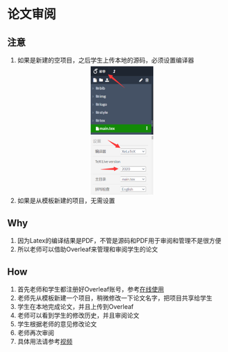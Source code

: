 # 论文审阅

## 注意
1. 如果是新建的空项目，之后学生上传本地的源码，必须设置编译器
    <div align=center> 
        <img src="img/overleaf-001.png" width="30%" >
    </div> 
    <div align=center> 
        <img src="img/overleaf-002.png" width="30%" >
    </div> 
2. 如果是从模板新建的项目，无需设置

## Why
1. 因为Latex的编译结果是PDF，不管是源码和PDF用于审阅和管理不是很方便
2. 所以老师可以借助Overleaf来管理和审阅学生的论文

## How
1. 首先老师和学生都注册好Overleaf账号，参考[在线使用](overleaf.md)
2. 老师先从模板新建一个项目，稍微修改一下论文名字，把项目共享给学生
3. 学生在本地完成论文，并且上传到Overleaf
4. 老师可以看到学生的修改历史，并且审阅论文
5. 学生根据老师的意见修改论文
6. 老师再次审阅
7. 具体用法请参考[视频](https://www.bilibili.com/video/BV1dA411v7MW?p=29)